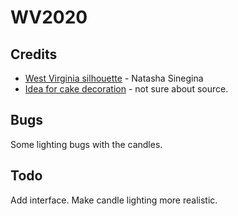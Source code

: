 # WV2020

## Credits
* <a href="https://creazilla.com/nodes/719-west-virginia-map-silhouette">West Virginia silhouette</a> - Natasha Sinegina
* <a href="https://sirkoik.github.io/WV2020/resources/images/cake slice.jpg">Idea for cake decoration</a> - not sure about source.

## Bugs
Some lighting bugs with the candles.

## Todo
Add interface.
Make candle lighting more realistic.